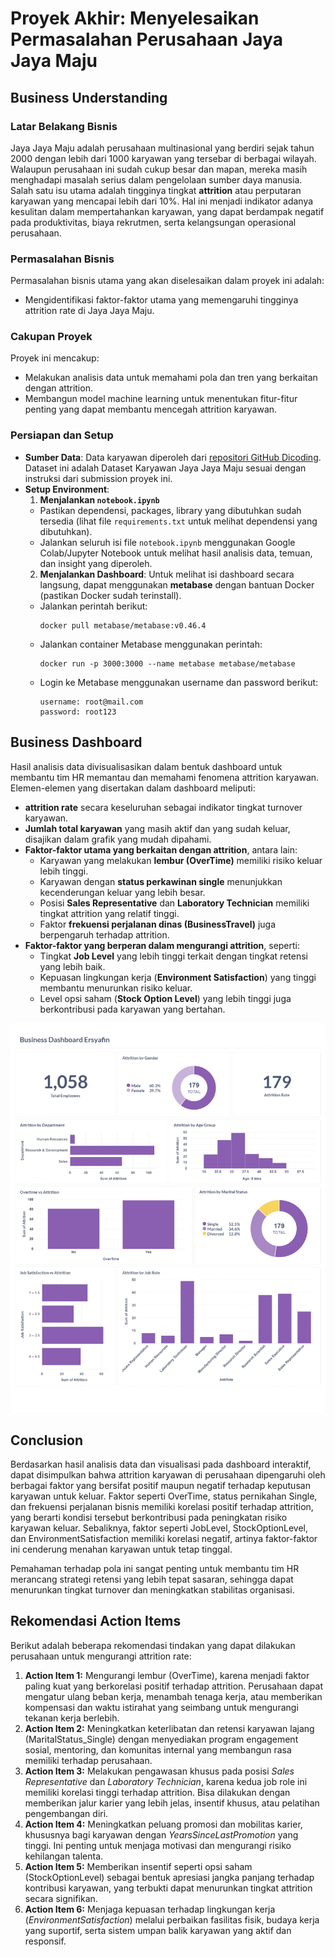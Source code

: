 # Proyek Akhir: Menyelesaikan Permasalahan Perusahaan Jaya Jaya Maju

## Business Understanding
### Latar Belakang Bisnis
Jaya Jaya Maju adalah perusahaan multinasional yang berdiri sejak tahun 2000 dengan lebih dari 1000 karyawan yang tersebar di berbagai wilayah. Walaupun perusahaan ini sudah cukup besar dan mapan, mereka masih menghadapi masalah serius dalam pengelolaan sumber daya manusia. Salah satu isu utama adalah tingginya tingkat **attrition** atau perputaran karyawan yang mencapai lebih dari 10%. Hal ini menjadi indikator adanya kesulitan dalam mempertahankan karyawan, yang dapat berdampak negatif pada produktivitas, biaya rekrutmen, serta kelangsungan operasional perusahaan.

### Permasalahan Bisnis 
Permasalahan bisnis utama yang akan diselesaikan dalam proyek ini adalah:
* Mengidentifikasi faktor-faktor utama yang memengaruhi tingginya attrition rate di Jaya Jaya Maju.

### Cakupan Proyek
Proyek ini mencakup:
* Melakukan analisis data untuk memahami pola dan tren yang berkaitan dengan attrition.
* Membangun model machine learning untuk menentukan fitur-fitur penting yang dapat membantu mencegah attrition karyawan.

### Persiapan dan Setup
- **Sumber Data**: Data karyawan diperoleh dari [repositori GitHub Dicoding](https://github.com/dicodingacademy/dicoding_dataset/tree/main/employee).  Dataset ini adalah Dataset Karyawan Jaya Jaya Maju sesuai dengan instruksi dari submission proyek ini.
- **Setup Environment**:  
   1. **Menjalankan `notebook.ipynb`**
   - Pastikan dependensi, packages, library yang dibutuhkan sudah tersedia (lihat file `requirements.txt` untuk melihat dependensi yang dibutuhkan).
   - Jalankan seluruh isi file `notebook.ipynb` menggunakan Google Colab/Jupyter Notebook untuk melihat hasil analisis data, temuan, dan insight yang diperoleh.
   2. **Menjalankan Dashboard**:
   Untuk melihat isi dashboard secara langsung, dapat menggunakan **metabase** dengan bantuan Docker (pastikan Docker sudah terinstall).
   - Jalankan perintah berikut:
      ```
      docker pull metabase/metabase:v0.46.4
      ```
   - Jalankan container Metabase menggunakan perintah:
      ```
      docker run -p 3000:3000 --name metabase metabase/metabase
      ```
   - Login ke Metabase menggunakan username dan password berikut:
      ```
      username: root@mail.com
      password: root123
      ```
## Business Dashboard
Hasil analisis data divisualisasikan dalam bentuk dashboard untuk membantu tim HR memantau dan memahami fenomena attrition karyawan. Elemen-elemen yang disertakan dalam dashboard meliputi:
* **attrition rate** secara keseluruhan sebagai indikator tingkat turnover karyawan.
* **Jumlah total karyawan** yang masih aktif dan yang sudah keluar, disajikan dalam grafik yang mudah dipahami.
* **Faktor-faktor utama yang berkaitan dengan attrition**, antara lain:
  * Karyawan yang melakukan **lembur (OverTime)** memiliki risiko keluar lebih tinggi.
  * Karyawan dengan **status perkawinan single** menunjukkan kecenderungan keluar yang lebih besar.
  * Posisi **Sales Representative** dan **Laboratory Technician** memiliki tingkat attrition yang relatif tinggi.
  * Faktor **frekuensi perjalanan dinas (BusinessTravel)** juga berpengaruh terhadap attrition.
* **Faktor-faktor yang berperan dalam mengurangi attrition**, seperti:
  * Tingkat **Job Level** yang lebih tinggi terkait dengan tingkat retensi yang lebih baik.
  * Kepuasan lingkungan kerja (**Environment Satisfaction**) yang tinggi membantu menurunkan risiko keluar.
  * Level opsi saham (**Stock Option Level**) yang lebih tinggi juga berkontribusi pada karyawan yang bertahan.
    
![Dashboard](gambar/Business%20Dashboard%20Ersyafin.jpg)

## Conclusion
Berdasarkan hasil analisis data dan visualisasi pada dashboard interaktif, dapat disimpulkan bahwa attrition karyawan di perusahaan dipengaruhi oleh berbagai faktor yang bersifat positif maupun negatif terhadap keputusan karyawan untuk keluar. Faktor seperti OverTime, status pernikahan Single, dan frekuensi perjalanan bisnis memiliki korelasi positif terhadap attrition, yang berarti kondisi tersebut berkontribusi pada peningkatan risiko karyawan keluar. Sebaliknya, faktor seperti JobLevel, StockOptionLevel, dan EnvironmentSatisfaction memiliki korelasi negatif, artinya faktor-faktor ini cenderung menahan karyawan untuk tetap tinggal.

Pemahaman terhadap pola ini sangat penting untuk membantu tim HR merancang strategi retensi yang lebih tepat sasaran, sehingga dapat menurunkan tingkat turnover dan meningkatkan stabilitas organisasi.

## Rekomendasi Action Items
Berikut adalah beberapa rekomendasi tindakan yang dapat dilakukan perusahaan untuk mengurangi attrition rate:

1. **Action Item 1:** Mengurangi lembur (OverTime), karena menjadi faktor paling kuat yang berkorelasi positif terhadap attrition. Perusahaan dapat mengatur ulang beban kerja, menambah tenaga kerja, atau memberikan kompensasi dan waktu istirahat yang seimbang untuk mengurangi tekanan kerja berlebih.
2. **Action Item 2:** Meningkatkan keterlibatan dan retensi karyawan lajang (MaritalStatus\_Single) dengan menyediakan program engagement sosial, mentoring, dan komunitas internal yang membangun rasa memiliki terhadap perusahaan.
3. **Action Item 3:** Melakukan pengawasan khusus pada posisi *Sales Representative* dan *Laboratory Technician*, karena kedua job role ini memiliki korelasi tinggi terhadap attrition. Bisa dilakukan dengan memberikan jalur karier yang lebih jelas, insentif khusus, atau pelatihan pengembangan diri.
4. **Action Item 4:** Meningkatkan peluang promosi dan mobilitas karier, khususnya bagi karyawan dengan *YearsSinceLastPromotion* yang tinggi. Ini penting untuk menjaga motivasi dan mengurangi risiko kehilangan talenta.
5. **Action Item 5:** Memberikan insentif seperti opsi saham (StockOptionLevel) sebagai bentuk apresiasi jangka panjang terhadap kontribusi karyawan, yang terbukti dapat menurunkan tingkat attrition secara signifikan.
6. **Action Item 6:** Menjaga kepuasan terhadap lingkungan kerja (*EnvironmentSatisfaction*) melalui perbaikan fasilitas fisik, budaya kerja yang suportif, serta sistem umpan balik karyawan yang aktif dan responsif.






